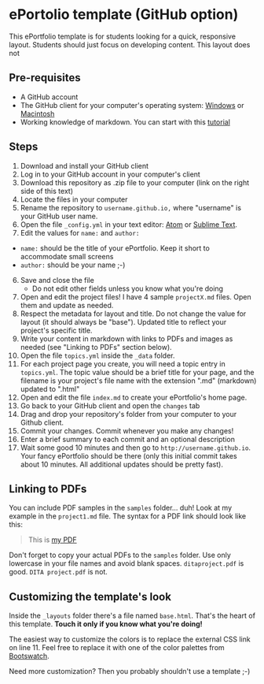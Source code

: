 # ePortolio template (GitHub option)

This ePortfolio template is for students looking for a quick, responsive layout. Students should just focus on developing content. This layout does not 

## Pre-requisites

- A GitHub account
- The GitHub client for your computer's operating system: [Windows](https://windows.github.com/) or [Macintosh](https://mac.github.com/)
- Working knowledge of markdown. You can start with this [tutorial](http://markdowntutorial.com/)


## Steps

1. Download and install your GitHub client
2. Log in to your GitHub account in your computer's client
2. Download this repository as .zip file to your computer (link on the right side of this text)
3. Locate the files in your computer
4. Rename the repository to `username.github.io,` where "username" is your GitHub user name.
4. Open the file `_config.yml` in your text editor: [Atom](https://atom.io/) or [Sublime Text](http://www.sublimetext.com/). 
5. Edit the values for `name:` and `author:`
 - `name:` should be the title of your ePortfolio. Keep it short to accommodate small screens 
 - `author:` should be your name ;-)
6. Save and close the file
    - Do not edit other fields unless you know what you're doing
7. Open and edit the project files! I have 4 sample `projectX.md` files. Open them and update as needed.
8. Respect the metadata for layout and title. Do not change the value for layout (it should always be "base"). Updated title to reflect your project's specific title.
9. Write your content in markdown with links to PDFs and images as needed (see "Linking to PDFs" section below).
10. Open the file `topics.yml` inside the `_data` folder.
11. For each project page you create, you will need a topic entry in `topics.yml`. The topic value should be a brief title for your page, and the filename is your project's file name with the extension ".md" (markdown) updated to ".html"
12. Open and edit the file `index.md` to create your ePortfolio's home page.
13. Go back to your GitHub client and open the `changes` tab
14. Drag and drop your repository's folder from your computer to your Github client.
12. Commit your changes. Commit whenever you make any changes! 
13. Enter a brief summary to each commit and an optional description
13. Wait some good 10 minutes and then go to `http://username.github.io`. Your fancy ePortfolio should be there (only this initial commit takes about 10 minutes. All additional updates should be pretty fast).

## Linking to PDFs

You can include PDF samples in the `samples` folder... duh! Look at my example in the `project1.md` file. The syntax for a PDF link should look like this:

>This is [my PDF](samples/file.pdf)

Don't forget to copy your actual PDFs to the `samples` folder. Use only lowercase in your file names and avoid blank spaces. `ditaproject.pdf` is good. `DITA project.pdf` is not.

## Customizing the template's look

Inside the `_layouts` folder there's a file named `base.html`. That's the heart of this template. **Touch it only if you know what you're doing!** 

The easiest way to customize the colors is to replace the external CSS link on line 11. Feel free to replace it with one of the color palettes from [Bootswatch](http://www.bootstrapcdn.com/#bootswatch_tab).

Need more customization? Then you probably shouldn't use a template ;-)
